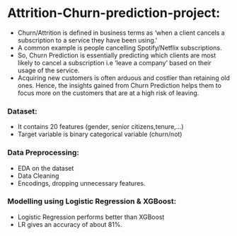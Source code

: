 # Attrition-Churn-prediction-project:
* Churn/Attrition is defined in business terms as ‘when a client cancels a subscription to a service they have been using.’
* A common example is people cancelling Spotify/Netflix subscriptions.
* So, Churn Prediction is essentially predicting which clients are most likely to cancel a subscription i.e ‘leave a company’ based on their usage of the service.
* Acquiring new customers is often arduous and costlier than retaining old ones. Hence, the insights gained from Churn Prediction helps them to focus more on the customers that are at a high risk of leaving.

### Dataset:
* It contains 20 features (gender, senior citizens,tenure,...)
* Target variable is binary categorical variable (churn/not)

### Data Preprocessing:
* EDA on the dataset
* Data Cleaning
* Encodings, dropping unnecessary features.

### Modelling using Logistic Regression & XGBoost:
* Logistic Regression performs better than XGBoost
* LR gives an accuracy of about 81%.
